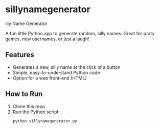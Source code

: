 # sillynamegenerator
illy Name Generator

A fun little Python app to generate random, silly names. Great for party games, new usernames, or just a laugh!

## Features

- Generates a new, silly name at the click of a button
- Simple, easy-to-understand Python code
- Option for a web front-end (HTML)

## How to Run

1. Clone this repo
2. Run the Python script:
   ```bash
   python sillynamegenerator.py
